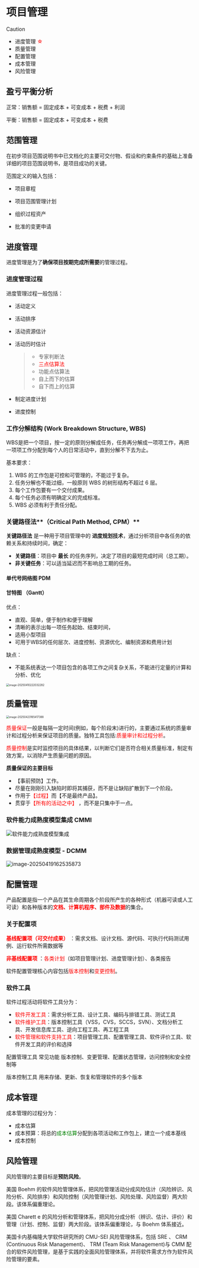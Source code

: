 # 项目管理 

> [!CAUTION]
>
> * 进度管理 <font color = red>☆</font>
>* 质量管理
> * 配置管理
>* 成本管理
> * 风险管理

## 盈亏平衡分析

正常：销售额 = 固定成本 + 可变成本 + 税费 + 利润

平衡：销售额 = 固定成本 + 可变成本 + 税费



## 范围管理

在初步项目范围说明书中已文档化的主要可交付物、假设和约束条件的基础上准备详细的项目范围说明书，是项目成功的关键。

范围定义的输入包括：

* 项目章程

* 项目范围管理计划
* 组织过程资产
* 批准的变更申请



## 进度管理

进度管理是为了**确保项目按期完成所需要**的管理过程。

### 进度管理过程

进度管理过程一般包括：

* 活动定义

* 活动排序

* 活动资源估计

* 活动历时估计 

  > * 专家判断法
  > * <font color=red>三点估算法</font> 
  > * 功能点估算法
  > * 自上而下的估算
  > * 自下而上的估算

* 制定进度计划

* 进度控制

### 工作分解结构 (Work Breakdown Structure, WBS) 

WBS是把一个项目，按一定的原则分解成任务，任务再分解成一项项工作，再把一项项工作分配到每个人的日常活动中，直到分解不下去为止。

基本要求：

1. WBS 的工作包是可控和可管理的，不能过于复杂。
2.  任务分解也不能过细，一般原则 WBS 的树形结构不超过 6 层。
3.  每个工作包要有一个交付成果。
4.  每个任务必须有明确定义的完成标准。
5.  WBS 必须有利于责任分配。

### 关键路径法**（Critical Path Method, CPM）**

**关键路径法** 是一种用于项目管理中的 **进度规划技术**，通过分析项目中各任务的依赖关系和持续时间，确定：

- **关键路径**：项目中 **最长** 的任务序列，决定了项目的最短完成时间（总工期）。
- **非关键任务**：可以适当延迟而不影响总工期的任务。

#### 单代号网络图 PDM

#### 甘特图 （Gantt）

优点：

* 直观、简单，便于制作和便于理解
* 清晰的表示出每一项任务起始、结束时间，
* 适用小型项目
* 可用于WBS的任何层次、进度控制、资源优化、编制资源和费用计划

缺点：

* 不能系统表达一个项目包含的各项工作之间复杂关系，不能进行定量的计算和分析、优化





<img src="https://cdn.jsdelivr.net/gh/zpfate/ImageService@master/uPic/1744294833.png" alt="image-20250410222032282" style="zoom:50%;" />



## 质量管理

<img src="images/软件质量管理属性.png" alt="image-20250423165417388" style="zoom:50%;" />



<font color=red>质量保证</font>一般是每隔一定时间(例如，每个阶段末)进行的，主要通过系统的质量审计和过程分析来保证项目的质量。独特工具包括:<font color=red>质量审计和过程分析</font>。

<font color=red>质量控制</font>是实时监控项目的具体结果，以判断它们是否符合相关质量标准，制定有效方案，以消除产生质量问题的原因。

**质量保证的主要目标**

* 【事前预防】工作。
* 尽量在刚刚引入缺陷时即将其捕获，而不是让缺陷扩散到下一个阶段。
* 作用于<font color=red>【过程】</font>而【不是最终产品】。
* 贯穿于<font color=red>【所有的活动之中】</font> ，而不是只集中于一点。

### 软件能力成熟度模型集成 CMMI

![软件能力成熟度模型集成](images/软件能力成熟度模型集成.jpg)



### 数据管理成熟度模型 - DCMM

![image-20250419162535873](images/数据管理成熟度模型.png)





## 配置管理

产品配置是指一个产品在其生命周期各个阶段所产生的各种形式（机器可读或人工可读）和各种版本的<font color=red>**文档、计算机程序、部件及数据**</font>的集合。

### 关于配置项

<font color=red>**基线配置项（可交付成果）**</font> ：需求文档、设计文档、源代码、可执行代码测试用例、运行软件所需数据等

<font color=red>**非基线配置项**</font> ：<font color=red>各类计划</font>（如项目管理计划、进度管理计划）、各类报告

软件配置管理核心内容包括<font color=red>版本控制</font>和<font color=red>变更控制</font>。

### 软件工具

软件过程活动将软件工具分为：

* <font color=red>软件开发工具</font>：需求分析工具、设计工具、编码与排错工具、测试工具
* <font color=red>软件维护工具</font>：版本控制工具（VSS，CVS，SCCS，SVN）、文档分析工具、开发信息库工具、逆向工程工具、再工程工具
* <font color=red>软件管理和软件支持工具</font>：项目管理工具、配置管理工具、软件评价工具、软件开发工具的评价和选择

配置管理工具 常见功能 版本控制、变更管理、配置状态管理，访问控制和安全控制等

版本控制工具 用来存储、更新、恢复和管理软件的多个版本


## 成本管理

成本管理的过程分为：

* 成本估算
* 成本预算：将总的<font color=green>成本估算</font>分配到各项活动和工作包上，建立一个成本基线
* 成本控制





## 风险管理

风险管理的主要目标是**预防风险**。

美国 Boehm 的软件风险管理体系，把风险管理活动分成风险估计（风险辨识、风险分析、风险排序）和风险控制（风险管理计划、风险处理、风险监督）两大阶段。该体系偏重理论。

美国 Charett e 的风险分析和管理体系，把风险分成分析（辨识、估计、评价）和管理（计划、控制、监督）两大阶段。该体系偏重理论，与 Boehm 体系接近。

美国卡内基梅隆大学软件研究所的 CMU-SEI 风险管理体系，包括 SRE 、 CRM (Continuous Risk Management)、 TRM (Team Risk Management)与 CMM 配合的软件风险管理，是基于实践的全面风险管理体系，并将软件需求方作为软件风险管理的要素。





